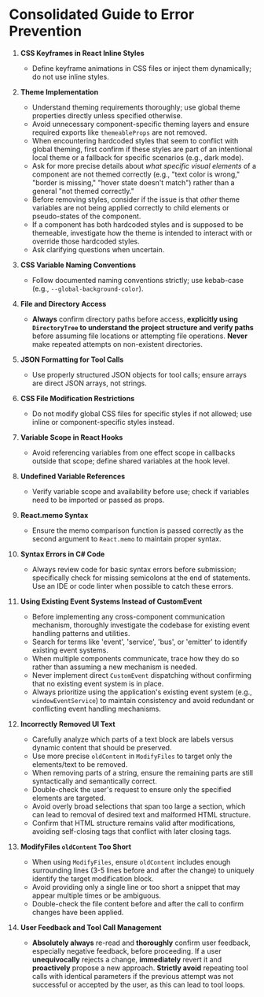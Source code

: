 # Consolidated Guide to Error Prevention

1.  **CSS Keyframes in React Inline Styles**
    *   Define keyframe animations in CSS files or inject them dynamically; do not use inline styles.

2.  **Theme Implementation**
    *   Understand theming requirements thoroughly; use global theme properties directly unless specified otherwise.
    *   Avoid unnecessary component-specific theming layers and ensure required exports like `themeableProps` are not removed.
    *   When encountering hardcoded styles that seem to conflict with global theming, first confirm if these styles are part of an intentional local theme or a fallback for specific scenarios (e.g., dark mode).
    *   Ask for more precise details about *what specific visual elements* of a component are not themed correctly (e.g., "text color is wrong," "border is missing," "hover state doesn't match") rather than a general "not themed correctly."
    *   Before removing styles, consider if the issue is that *other* theme variables are not being applied correctly to child elements or pseudo-states of the component.
    *   If a component has both hardcoded styles and is supposed to be themeable, investigate how the theme is intended to interact with or override those hardcoded styles.
    *   Ask clarifying questions when uncertain.

3.  **CSS Variable Naming Conventions**
    *   Follow documented naming conventions strictly; use kebab-case (e.g., `--global-background-color`).

4.  **File and Directory Access**
    *   **Always** confirm directory paths before access, **explicitly using `DirectoryTree` to understand the project structure and verify paths** before assuming file locations or attempting file operations. **Never** make repeated attempts on non-existent directories.

5.  **JSON Formatting for Tool Calls**
    *   Use properly structured JSON objects for tool calls; ensure arrays are direct JSON arrays, not strings.

6.  **CSS File Modification Restrictions**
    *   Do not modify global CSS files for specific styles if not allowed; use inline or component-specific styles instead.

7.  **Variable Scope in React Hooks**
    *   Avoid referencing variables from one effect scope in callbacks outside that scope; define shared variables at the hook level.

8.  **Undefined Variable References**
    *   Verify variable scope and availability before use; check if variables need to be imported or passed as props.

9.  **React.memo Syntax**
    *   Ensure the memo comparison function is passed correctly as the second argument to `React.memo` to maintain proper syntax.

10. **Syntax Errors in C# Code**
    *   Always review code for basic syntax errors before submission; specifically check for missing semicolons at the end of statements. Use an IDE or code linter when possible to catch these errors.

11. **Using Existing Event Systems Instead of CustomEvent**
    *   Before implementing any cross-component communication mechanism, thoroughly investigate the codebase for existing event handling patterns and utilities.
    *   Search for terms like 'event', 'service', 'bus', or 'emitter' to identify existing event systems.
    *   When multiple components communicate, trace how they do so rather than assuming a new mechanism is needed.
    *   Never implement direct `CustomEvent` dispatching without confirming that no existing event system is in place.
    *   Always prioritize using the application's existing event system (e.g., `windowEventService`) to maintain consistency and avoid redundant or conflicting event handling mechanisms.

12. **Incorrectly Removed UI Text**
    *   Carefully analyze which parts of a text block are labels versus dynamic content that should be preserved.
    *   Use more precise `oldContent` in `ModifyFiles` to target only the elements/text to be removed.
    *   When removing parts of a string, ensure the remaining parts are still syntactically and semantically correct.
    *   Double-check the user's request to ensure only the specified elements are targeted.
    *   Avoid overly broad selections that span too large a section, which can lead to removal of desired text and malformed HTML structure.
    *   Confirm that HTML structure remains valid after modifications, avoiding self-closing tags that conflict with later closing tags.

13. **ModifyFiles `oldContent` Too Short**
    *   When using `ModifyFiles`, ensure `oldContent` includes enough surrounding lines (3-5 lines before and after the change) to uniquely identify the target modification block.
    *   Avoid providing only a single line or too short a snippet that may appear multiple times or be ambiguous.
    *   Double-check the file content before and after the call to confirm changes have been applied.

14. **User Feedback and Tool Call Management**
    *   **Absolutely always** re-read and **thoroughly** confirm user feedback, especially negative feedback, before proceeding. If a user **unequivocally** rejects a change, **immediately** revert it and **proactively** propose a new approach. **Strictly avoid** repeating tool calls with identical parameters if the previous attempt was not successful or accepted by the user, as this can lead to tool loops.